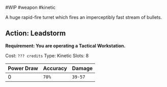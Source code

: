 #WIP #weapon #kinetic

A huge rapid-fire turret which fires an imperceptibly fast stream of bullets.

## Action: Leadstorm

**Requirement: You are operating a Tactical Workstation.**

Cost: `??? credits`
Type: Kinetic
Slots: 8

| Power Draw | Accuracy | Damage |
| -----------|----------|--------|
| 0 | `70%` | `39-57` |